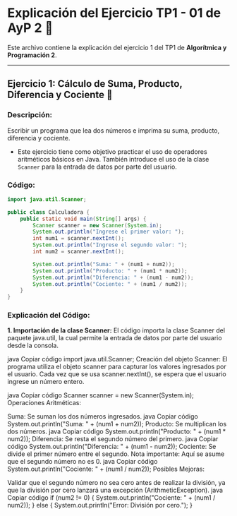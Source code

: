 # Explicación del Ejercicio TP1 - 01 de AyP 2 📝

Este archivo contiene la explicación del ejercicio 1 del TP1 de **Algorítmica y Programación 2**.

---

## Ejercicio 1: Cálculo de Suma, Producto, Diferencia y Cociente 🔢


### Descripción:
Escribir un programa que lea dos números e imprima su suma, producto, diferencia y cociente.

- Este ejercicio tiene como objetivo practicar el uso de operadores aritméticos básicos en Java. También introduce el uso de la clase `Scanner` para la entrada de datos por parte del usuario.

### Código:
```java
import java.util.Scanner;

public class Calculadora {
    public static void main(String[] args) {
        Scanner scanner = new Scanner(System.in);
        System.out.println("Ingrese el primer valor: ");
        int num1 = scanner.nextInt();
        System.out.println("Ingrese el segundo valor: ");
        int num2 = scanner.nextInt();

        System.out.println("Suma: " + (num1 + num2));
        System.out.println("Producto: " + (num1 * num2));
        System.out.println("Diferencia: " + (num1 - num2));
        System.out.println("Cociente: " + (num1 / num2));
    }
}
```
### Explicación del Código:
**1. Importación de la clase Scanner:** El código importa la clase Scanner del paquete java.util, la cual permite la entrada de datos por parte del usuario desde la consola.

java
Copiar código
import java.util.Scanner;
Creación del objeto Scanner:
El programa utiliza el objeto scanner para capturar los valores ingresados por el usuario. Cada vez que se usa scanner.nextInt(), se espera que el usuario ingrese un número entero.

java
Copiar código
Scanner scanner = new Scanner(System.in);
Operaciones Aritméticas:

Suma: Se suman los dos números ingresados.
java
Copiar código
System.out.println("Suma: " + (num1 + num2));
Producto: Se multiplican los dos números.
java
Copiar código
System.out.println("Producto: " + (num1 * num2));
Diferencia: Se resta el segundo número del primero.
java
Copiar código
System.out.println("Diferencia: " + (num1 - num2));
Cociente: Se divide el primer número entre el segundo. Nota importante: Aquí se asume que el segundo número no es 0.
java
Copiar código
System.out.println("Cociente: " + (num1 / num2));
Posibles Mejoras:

Validar que el segundo número no sea cero antes de realizar la división, ya que la división por cero lanzará una excepción (ArithmeticException).
java
Copiar código
if (num2 != 0) {
System.out.println("Cociente: " + (num1 / num2));
} else {
System.out.println("Error: División por cero.");
}
